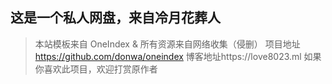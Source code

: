 ## 这是一个私人网盘，来自冷月花葬人

>本站模板来自 OneIndex & 所有资源来自网络收集（侵删）
>项目地址 https://github.com/donwa/oneindex
>博客地址https://love8023.ml
>如果你喜欢此项目，欢迎打赏原作者
